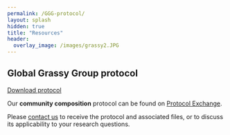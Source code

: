 ```yaml
---
permalink: /GGG-protocol/
layout: splash
hidden: true
title: "Resources"
header:
  overlay_image: /images/grassy2.JPG
---
```


## Global Grassy Group protocol

[Download protocol](https://github.com/GlobalGrassyGroup/globalgrassygroup.github.io/releases/download/v1.2/GGG-protocol-v1.2.pdf )

Our **community composition** protocol can be found on [Protocol Exchange](https://doi.org/10.21203/rs.3.pex-1905/v1). 

Please [contact us](/contact) to receive the protocol and associated files, or to discuss its applicability to your research questions.
